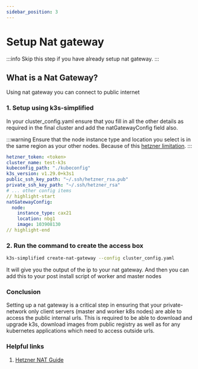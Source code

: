 ```yaml
---
sidebar_position: 3
---
```


# Setup Nat gateway

:::info
Skip this step if you have already setup nat gateway.
:::

## What is a Nat Gateway?

Using nat gateway you can connect to public internet

### 1. Setup using k3s-simplified

In your cluster_config.yaml ensure that you fill in all the other details as required in the final cluster and add the natGatewayConfig field also.

:::warning
Ensure that the node instance type and location you select is in the same region as your other nodes. Because of this [hetzner limitation](https://docs.hetzner.com/cloud/general/locations/#are-there-any-restrictions).
:::

```yaml
hetzner_token: <token>
cluster_name: test-k3s
kubeconfig_path: "./kubeconfig"
k3s_version: v1.29.0+k3s1
public_ssh_key_path: "~/.ssh/hetzner_rsa.pub"
private_ssh_key_path: "~/.ssh/hetzner_rsa"
# ... other config items
// highlight-start
natGatewayConfig:
  node:
    instance_type: cax21
    location: nbg1
    image: 103908130
// highlight-end
```

### 2. Run the command to create the access box

```bash
k3s-simplified create-nat-gateway --config cluster_config.yaml
```

It will give you the output of the ip to your nat gateway. And then you can add this to your post install script of worker and master nodes

### Conclusion

Setting up a nat gateway is a critical step in ensuring that your private-network only client servers (master and worker k8s nodes) are able to access the public internal urls. This is required to be able to download and upgrade k3s, download images from public registry as well as for any kubernetes applications which need to access outside urls.

### Helpful links
1. [Hetzner NAT Guide](https://community.hetzner.com/tutorials/how-to-set-up-nat-for-cloud-networks)